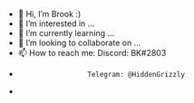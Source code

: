 - 👋 Hi, I’m Brook :)
- 👀 I’m interested in ...
- 🌱 I’m currently learning ...
- 💞️ I’m looking to collaborate on ...
- 📫 How to reach me: Discord: BK#2803
-                      Telegram: @HiddenGrizzly
- 

<!---
brook-seyoum/brook-seyoum is a ✨ special ✨ repository because its `README.md` (this file) appears on your GitHub profile.
You can click the Preview link to take a look at your changes.
--->
